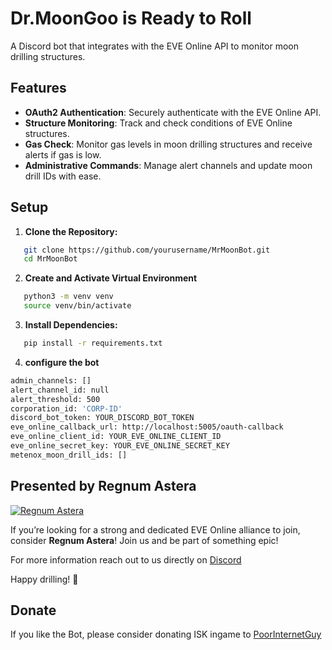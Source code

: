 # Dr.MoonGoo is Ready to Roll

A Discord bot that integrates with the EVE Online API to monitor moon drilling structures.

## Features

- **OAuth2 Authentication**: Securely authenticate with the EVE Online API.
- **Structure Monitoring**: Track and check conditions of EVE Online structures.
- **Gas Check**: Monitor gas levels in moon drilling structures and receive alerts if gas is low.
- **Administrative Commands**: Manage alert channels and update moon drill IDs with ease.

## Setup

1. **Clone the Repository:**

```sh
   git clone https://github.com/yourusername/MrMoonBot.git
   cd MrMoonBot
```

2. **Create and Activate Virtual Environment**

```bash
   python3 -m venv venv
   source venv/bin/activate
```

3. **Install Dependencies:**

```bash
   pip install -r requirements.txt
```

4. **configure the bot**
```bash
admin_channels: []
alert_channel_id: null
alert_threshold: 500
corporation_id: 'CORP-ID'
discord_bot_token: YOUR_DISCORD_BOT_TOKEN
eve_online_callback_url: http://localhost:5005/oauth-callback
eve_online_client_id: YOUR_EVE_ONLINE_CLIENT_ID
eve_online_secret_key: YOUR_EVE_ONLINE_SECRET_KEY
metenox_moon_drill_ids: []
```

## Presented by Regnum Astera

[![Regnum Astera](https://e.dotlan.net/images/Alliance/99012040_128.png)](https://discord.gg/uPkd893FZV)

If you’re looking for a strong and dedicated EVE Online alliance to join, consider **Regnum Astera**!
Join us and be part of something epic!

For more information reach out to us directly on [Discord](https://discord.gg/uPkd893FZV)

Happy drilling! 🚀

## Donate

If you like the Bot, please consider donating ISK ingame to [PoorInternetGuy](https://evewho.com/character/2122580011)